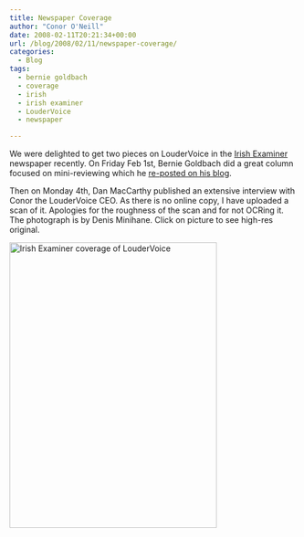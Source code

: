 ```yaml
---
title: Newspaper Coverage
author: "Conor O'Neill"
date: 2008-02-11T20:21:34+00:00
url: /blog/2008/02/11/newspaper-coverage/
categories:
  - Blog
tags:
  - bernie goldbach
  - coverage
  - irish
  - irish examiner
  - LouderVoice
  - newspaper

---
```

We were delighted to get two pieces on LouderVoice in the [Irish Examiner][1] newspaper recently. On Friday Feb 1st, Bernie Goldbach did a great column focused on mini-reviewing which he [re-posted on his blog][2].

Then on Monday 4th, Dan MacCarthy published an extensive interview with Conor the LouderVoice CEO. As there is no online copy, I have uploaded a scan of it. Apologies for the roughness of the scan and for not OCRing it. The photograph is by Denis Minihane. Click on picture to see high-res original.

[<img src="https://loudervoice.com/wp-content/uploads/2008/02/11/newspaper-coverage/2258051705_b55dfb7a09.jpg" alt="Irish Examiner coverage of LouderVoice" height="500" width="363" />][3]

 [1]: http://www.examiner.ie/
 [2]: http://www.insideview.ie/irisheyes/2008/02/mini-reviews-on.html
 [3]: http://www.flickr.com/photos/bandon1/2258051705/ "Irish Examiner coverage of LouderVoice by bandon1, on Flickr"